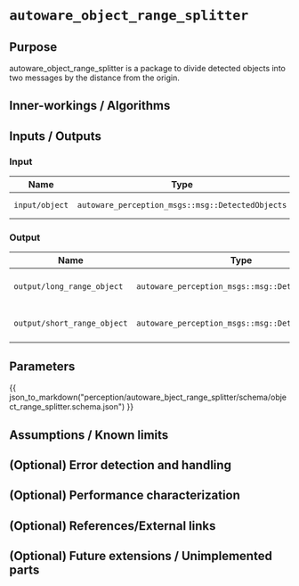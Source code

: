 # `autoware_object_range_splitter`

## Purpose

autoware_object_range_splitter is a package to divide detected objects into two messages by the distance from the origin.

## Inner-workings / Algorithms

<!-- Write how this package works. Flowcharts and figures are great. Add sub-sections as you like.

Example:
  ### Flowcharts

  ...(PlantUML or something)

  ### State Transitions

  ...(PlantUML or something)

  ### How to filter target obstacles

  ...

  ### How to optimize trajectory

  ...
-->

## Inputs / Outputs

### Input

| Name           | Type                                             | Description      |
| -------------- | ------------------------------------------------ | ---------------- |
| `input/object` | `autoware_perception_msgs::msg::DetectedObjects` | detected objects |

### Output

| Name                        | Type                                             | Description                  |
| --------------------------- | ------------------------------------------------ | ---------------------------- |
| `output/long_range_object`  | `autoware_perception_msgs::msg::DetectedObjects` | long range detected objects  |
| `output/short_range_object` | `autoware_perception_msgs::msg::DetectedObjects` | short range detected objects |

## Parameters

{{ json_to_markdown("perception/autoware_bject_range_splitter/schema/object_range_splitter.schema.json") }}

## Assumptions / Known limits

<!-- Write assumptions and limitations of your implementation.

Example:
  This algorithm assumes obstacles are not moving, so if they rapidly move after the vehicle started to avoid them, it might collide with them.
  Also, this algorithm doesn't care about blind spots. In general, since too close obstacles aren't visible due to the sensing performance limit, please take enough margin to obstacles.
-->

## (Optional) Error detection and handling

<!-- Write how to detect errors and how to recover from them.

Example:
  This package can handle up to 20 obstacles. If more obstacles found, this node will give up and raise diagnostic errors.
-->

## (Optional) Performance characterization

<!-- Write performance information like complexity. If it wouldn't be the bottleneck, not necessary.

Example:
  ### Complexity

  This algorithm is O(N).

  ### Processing time

  ...
-->

## (Optional) References/External links

<!-- Write links you referred to when you implemented.

Example:
  [1] {link_to_a_thesis}
  [2] {link_to_an_issue}
-->

## (Optional) Future extensions / Unimplemented parts

<!-- Write future extensions of this package.

Example:
  Currently, this package can't handle the chattering obstacles well. We plan to add some probabilistic filters in the perception layer to improve it.
  Also, there are some parameters that should be global(e.g. vehicle size, max steering, etc.). These will be refactored and defined as global parameters so that we can share the same parameters between different nodes.
-->
